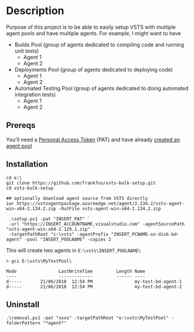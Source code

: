 # Description
Purpose of this project is to be able to easily setup VSTS with multiple agent pools and have multiple agents. For example, I might want to have

- Builds Pool (group of agents dedicated to compiling code and running unit tests)
  - Agent 1
  - Agent 2
- Deployments Pool (group of agents dedicated to deploying code)
  - Agent 1
  - Agent 2
- Automated Testing Pool (group of agents dedicated to doing automated integration tests)
  - Agent 1
  - Agent 2

## Prereqs
You'll need a [Personal Access Token](https://docs.microsoft.com/en-us/vsts/accounts/use-personal-access-tokens-to-authenticate?view=vsts) (PAT) and have already [created an agent pool](https://docs.microsoft.com/en-us/vsts/pipelines/agents/pools-queues?view=vsts#creating-agent-pools-and-queues)

## Installation

```
cd e:\
git clone https://github.com/frankfuu/vsts-bulk-setup.git
cd vsts-bulk-setup

## optionally download agent source from VSTS directly
iwr https://vstsagentpackage.azureedge.net/agent/2.134.2/vsts-agent-win-x64-2.134.2.zip -OutFile vsts-agent-win-x64-2.134.2.zip

```

```
 .\setup.ps1 -pat "INSERT_PAT" `
 -url "https://INSERT_ACCOUNTNAME.visualstudio.com" -agentSourcePath "vsts-agent-win-x64-2.129.1.zip" `
 -targetPathRoot "c:\vsts" -agentPrefix "INSERT_PCNAME-os-disk-bd-agent" -pool "INSERT_POOLNAME" -copies 2
```

This will create two agents in `E:\vsts\INSERT_POOLNAME\`
```
> gci E:\vsts\MyTestPool\    

Mode                LastWriteTime         Length Name
----                -------------         ------ ----
d-----       21/06/2018  12:54 PM                my-test-bd-agent-1
d-----       21/06/2018  12:54 PM                my-test-bd-agent-2
```

## Uninstall
```
.\removal.ps1 -pat "xxxx" -targetPathRoot "e:\vsts\MyTestPool" -folderPattern "*agent*" 
```

